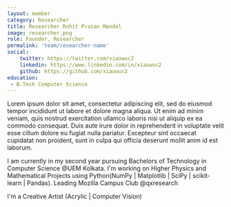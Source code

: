 ```yaml
---
layout: member
category: Researcher
title: Researcher Rohit Prasan Mandal
image: researcher.png
role: Founder, Researcher
permalink: 'team/researcher-name'
social:
    twitter: https://twitter.com/xiaowuc2
    linkedin: https://www.linkedin.com/in/xiaowuc2
    github: https://github.com/xiaowuc2
education:
 - B.Tech Computer Science
---
```


Lorem ipsum dolor sit amet, consectetur adipiscing elit, sed do eiusmod
tempor incididunt ut labore et dolore magna aliqua. Ut enim ad minim veniam,
quis nostrud exercitation ullamco laboris nisi ut aliquip ex ea commodo
consequat. Duis aute irure dolor in reprehenderit in voluptate velit
esse cillum dolore eu fugiat nulla pariatur. Excepteur sint occaecat
cupidatat non proident, sunt in culpa qui officia deserunt
mollit anim id est laborum.

I am currently in my second year pursuing Bachelors of Technology in 
Computer Science @UEM Kolkata. I'm working on Higher Physics and 
Mathematical Projects using Python(NumPy | Matplotlib | SciPy | 
scikit-learn | Pandas). Leading Mozilla Campus Club @qxresearch

I'm a Creative Artist (Acrylic | Computer Vision)

